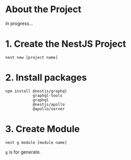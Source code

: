 # About the Project

In progress...

# 1. Create the NestJS Project

```
nest new [project name]
```

# 2. Install packages

```
npm install @nestjs/graphql 
            graphql-tools 
            graphql 
            @nestjs/apollo
            @apollo/server
```

# 3. Create Module

```
nest g module [module name]
```

`g` is for generate.
